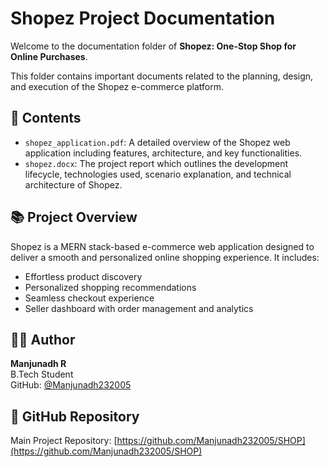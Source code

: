 # Shopez Project Documentation

Welcome to the documentation folder of **Shopez: One-Stop Shop for Online Purchases**.

This folder contains important documents related to the planning, design, and execution of the Shopez e-commerce platform.

## 📂 Contents

- `shopez_application.pdf`: A detailed overview of the Shopez web application including features, architecture, and key functionalities.
- `shopez.docx`: The project report which outlines the development lifecycle, technologies used, scenario explanation, and technical architecture of Shopez.

## 📚 Project Overview

Shopez is a MERN stack-based e-commerce web application designed to deliver a smooth and personalized online shopping experience. It includes:

- Effortless product discovery
- Personalized shopping recommendations
- Seamless checkout experience
- Seller dashboard with order management and analytics

## 👨‍💻 Author

**Manjunadh R**  
B.Tech Student  
GitHub: [@Manjunadh232005](https://github.com/Manjunadh232005)

## 🔗 GitHub Repository

Main Project Repository: [https://github.com/Manjunadh232005/SHOP](https://github.com/Manjunadh232005/SHOP)
